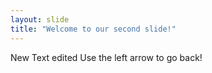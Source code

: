 ```yaml
---
layout: slide
title: "Welcome to our second slide!"
---
```

New Text edited
Use the left arrow to go back!
